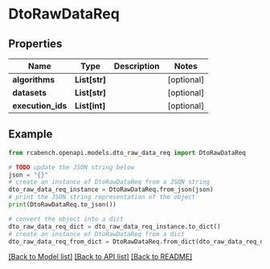 # DtoRawDataReq


## Properties

Name | Type | Description | Notes
------------ | ------------- | ------------- | -------------
**algorithms** | **List[str]** |  | [optional] 
**datasets** | **List[str]** |  | [optional] 
**execution_ids** | **List[int]** |  | [optional] 

## Example

```python
from rcabench.openapi.models.dto_raw_data_req import DtoRawDataReq

# TODO update the JSON string below
json = "{}"
# create an instance of DtoRawDataReq from a JSON string
dto_raw_data_req_instance = DtoRawDataReq.from_json(json)
# print the JSON string representation of the object
print(DtoRawDataReq.to_json())

# convert the object into a dict
dto_raw_data_req_dict = dto_raw_data_req_instance.to_dict()
# create an instance of DtoRawDataReq from a dict
dto_raw_data_req_from_dict = DtoRawDataReq.from_dict(dto_raw_data_req_dict)
```
[[Back to Model list]](../README.md#documentation-for-models) [[Back to API list]](../README.md#documentation-for-api-endpoints) [[Back to README]](../README.md)


